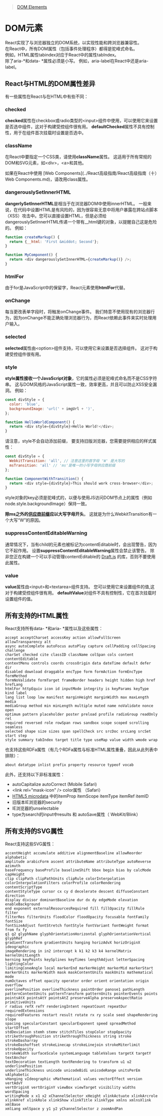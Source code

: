 >[DOM Elements](https://facebook.github.io/react/docs/dom-elements.html)

# DOM元素
React实现了与浏览器独立的DOM系统，以实现性能和跨浏览器兼容性。		
在React中，所有DOM属性（包括事件处理程序）都得是驼峰式命名。 	
例如，HTML属性tabindex对应于React中的属性tabIndex。 	
除了aria-*和data- *属性必须是小写。 例如，aria-label在React中还是aria-label。

## React与HTML的DOM属性差异
有一些属性在React与在HTML中有些不同：
### checked
**checked**属性在checkbox或radio类型的&lt;input>组件中使用，可以使用它来设置是否选中组件，这对于构建受控组件很有用。 **defaultChecked**属性不具有控制性，用于在组件首次挂载时设置是否选中。
### className
在React中要指定一个CSS类，请使用**className**属性。 这适用于所有常规的DOM和SVG元素，如&lt;div>，&lt;a>和其他。

如果在React中使用 [Web Components](../React高级指南/React高级指南（十）Web Components.md)，请改用class属性。
### dangerouslySetInnerHTML
**dangerlySetInnerHTML**是相当于在浏览器DOM中使用innerHTML。 一般来说，在代码中设置HTML是有风险的，因为很容易无意中将用户暴露在跨站点脚本（XSS）攻击中。您可以直接设置HTML，但是必须给dangerouslySetInnerHTML传递一个带有__html键的对象，以提醒自己这是危险的。 例如：

```javascript
function createMarkup() {
  return {__html: 'First &middot; Second'};
}

function MyComponent() {
  return <div dangerouslySetInnerHTML={createMarkup()} />;
}
```

### htmlFor
由于for是JavaScript中的保留字，React元素使用**htmlFor**代替。
### onChange
每当更改表单字段时，将触发onChange事件。 我们特意不使用现有的浏览器行为，因为onChange不能正确处理浏览器行为，而React依赖此事件来实时处理用户输入。
### selected
**selected**属性由&lt;option>组件支持，可以使用它来设置是否选择组件。 这对于构建受控组件很有用。
### style
**style属性接收一个JavaScript对象**，它的属性必须是驼峰式命名而不是CSS字符串。 这与DOM风格的JavaScript属性一致，效率更高，并且可以防止XSS安全漏洞。 例如：

```javascript
const divStyle = {
  color: 'blue',
  backgroundImage: 'url(' + imgUrl + ')',
};

function HelloWorldComponent() {
  return <div style={divStyle}>Hello World!</div>;
}
```
请注意，style不会自动添加前缀， 要支持旧版浏览器，您需要提供相应的样式属性：

```javascript
const divStyle = {
  WebkitTransition: 'all', // 注意这里的首字母 'W' 是大写的
  msTransition: 'all' // 'ms'是唯一的小写字母供应商前缀
};

function ComponentWithTransition() {
  return <div style={divStyle}>This should work cross-browser</div>;
}
```
style对象的key必须是驼峰式的，以便与使用JS访问DOM节点上的属性（例如node.style.backgroundImage）保持一致。

**除ms之外的[供应商前缀](http://www.andismith.com/blog/2012/02/modernizr-prefixed/)应以大写字母开头**。 这就是为什么WebkitTransition有一个大写“W”的原因。
### suppressContentEditableWarning
通常情况下，当有child的元素也被标记为contentEditable时，会出现警告，因为它不起作用。 设置**suppressContentEditableWarning**属性会禁止该警告。 除非您正在构建一个可以手动管理contentEditable的 [Draft.js](https://draftjs.org/) 的库，否则不要使用此属性。

### value
**value**属性由&lt;input>和&lt;textarea>组件支持。 您可以使用它来设置组件的值,这对于构建受控组件很有用。 **defaultValue**对组件不具有控制性，它在首次挂载时设置组件的值。
## 所有支持的HTML属性
React支持所有data- *和aria- *属性以及这些属性：

```
accept acceptCharset accessKey action allowFullScreen allowTransparency alt
async autoComplete autoFocus autoPlay capture cellPadding cellSpacing challenge
charSet checked cite classID className colSpan cols content contentEditable
contextMenu controls coords crossOrigin data dateTime default defer dir
disabled download draggable encType form formAction formEncType formMethod
formNoValidate formTarget frameBorder headers height hidden high href hrefLang
htmlFor httpEquiv icon id inputMode integrity is keyParams keyType kind label
lang list loop low manifest marginHeight marginWidth max maxLength media
mediaGroup method min minLength multiple muted name noValidate nonce open
optimum pattern placeholder poster preload profile radioGroup readOnly rel
required reversed role rowSpan rows sandbox scope scoped scrolling seamless
selected shape size sizes span spellCheck src srcDoc srcLang srcSet start step
style summary tabIndex target title type useMap value width wmode wrap
```

也支持这些RDFa属性（有几个RDFa属性与标准HTML属性重叠，因此从此列表中排除）：

```
about datatype inlist prefix property resource typeof vocab
```

此外，还支持以下非标准属性：

- autoCapitalize autoCorrect (Mobile Safari)
-  &lt;link rel="mask-icon" />  color属性 （Safari）
-  [HTML5 microdata](http://schema.org/docs/gs.html) 中的itemProp itemScope itemType itemRef itemID
-  旧版本IE浏览器的security
-  IE浏览器的unselectable
-  type为search的input中results 和 autoSave属性（ WebKit/Blink）

## 所有支持的SVG属性
React支持这些SVG属性：

```
accentHeight accumulate additive alignmentBaseline allowReorder alphabetic
amplitude arabicForm ascent attributeName attributeType autoReverse azimuth
baseFrequency baseProfile baselineShift bbox begin bias by calcMode capHeight
clip clipPath clipPathUnits clipRule colorInterpolation
colorInterpolationFilters colorProfile colorRendering contentScriptType
contentStyleType cursor cx cy d decelerate descent diffuseConstant direction
display divisor dominantBaseline dur dx dy edgeMode elevation enableBackground
end exponent externalResourcesRequired fill fillOpacity fillRule filter
filterRes filterUnits floodColor floodOpacity focusable fontFamily fontSize
fontSizeAdjust fontStretch fontStyle fontVariant fontWeight format from fx fy
g1 g2 glyphName glyphOrientationHorizontal glyphOrientationVertical glyphRef
gradientTransform gradientUnits hanging horizAdvX horizOriginX ideographic
imageRendering in in2 intercept k k1 k2 k3 k4 kernelMatrix kernelUnitLength
kerning keyPoints keySplines keyTimes lengthAdjust letterSpacing lightingColor
limitingConeAngle local markerEnd markerHeight markerMid markerStart
markerUnits markerWidth mask maskContentUnits maskUnits mathematical mode
numOctaves offset opacity operator order orient orientation origin overflow
overlinePosition overlineThickness paintOrder panose1 pathLength
patternContentUnits patternTransform patternUnits pointerEvents points
pointsAtX pointsAtY pointsAtZ preserveAlpha preserveAspectRatio primitiveUnits
r radius refX refY renderingIntent repeatCount repeatDur requiredExtensions
requiredFeatures restart result rotate rx ry scale seed shapeRendering slope
spacing specularConstant specularExponent speed spreadMethod startOffset
stdDeviation stemh stemv stitchTiles stopColor stopOpacity
strikethroughPosition strikethroughThickness string stroke strokeDasharray
strokeDashoffset strokeLinecap strokeLinejoin strokeMiterlimit strokeOpacity
strokeWidth surfaceScale systemLanguage tableValues targetX targetY textAnchor
textDecoration textLength textRendering to transform u1 u2 underlinePosition
underlineThickness unicode unicodeBidi unicodeRange unitsPerEm vAlphabetic
vHanging vIdeographic vMathematical values vectorEffect version vertAdvY
vertOriginX vertOriginY viewBox viewTarget visibility widths wordSpacing
writingMode x x1 x2 xChannelSelector xHeight xlinkActuate xlinkArcrole
xlinkHref xlinkRole xlinkShow xlinkTitle xlinkType xmlns xmlnsXlink xmlBase
xmlLang xmlSpace y y1 y2 yChannelSelector z zoomAndPan
```